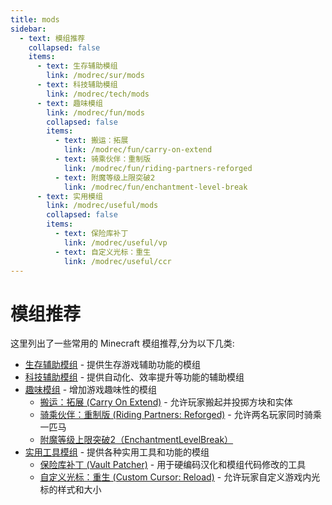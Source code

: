 ```yaml
---
title: mods
sidebar:
  - text: 模组推荐
    collapsed: false
    items:
      - text: 生存辅助模组
        link: /modrec/sur/mods
      - text: 科技辅助模组  
        link: /modrec/tech/mods
      - text: 趣味模组
        link: /modrec/fun/mods
        collapsed: false
        items:
          - text: 搬运：拓展
            link: /modrec/fun/carry-on-extend
          - text: 骑乘伙伴：重制版
            link: /modrec/fun/riding-partners-reforged
          - text: 附魔等级上限突破2
            link: /modrec/fun/enchantment-level-break
      - text: 实用模组
        link: /modrec/useful/mods
        collapsed: false
        items:
          - text: 保险库补丁
            link: /modrec/useful/vp
          - text: 自定义光标：重生
            link: /modrec/useful/ccr
---
```


# 模组推荐

这里列出了一些常用的 Minecraft 模组推荐,分为以下几类:

- [生存辅助模组](/modrec/sur/mods) - 提供生存游戏辅助功能的模组
- [科技辅助模组](/modrec/tech/mods) - 提供自动化、效率提升等功能的辅助模组  
- [趣味模组](/modrec/fun/mods) - 增加游戏趣味性的模组
  - [搬运：拓展 (Carry On Extend)](/modrec/fun/carry-on-extend) - 允许玩家搬起并投掷方块和实体
  - [骑乘伙伴：重制版 (Riding Partners: Reforged)](/modrec/fun/riding-partners-reforged) - 允许两名玩家同时骑乘一匹马
  - [附魔等级上限突破2（EnchantmentLevelBreak）](/modrec/fun/enchantment-level-break)
- [实用工具模组](/modrec/useful/mods) - 提供各种实用工具和功能的模组
  - [保险库补丁 (Vault Patcher)](/modrec/useful/vp) - 用于硬编码汉化和模组代码修改的工具
  - [自定义光标：重生 (Custom Cursor: Reload)](/modrec/useful/ccr) - 允许玩家自定义游戏内光标的样式和大小


